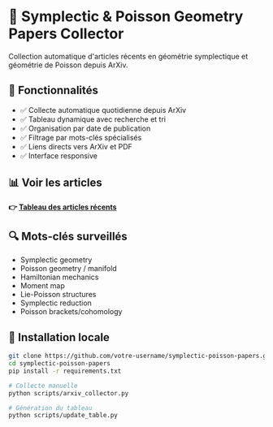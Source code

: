 # 📐 Symplectic & Poisson Geometry Papers Collector

Collection automatique d'articles récents en géométrie symplectique et géométrie de Poisson depuis ArXiv.

## 🎯 Fonctionnalités

- ✅ Collecte automatique quotidienne depuis ArXiv
- ✅ Tableau dynamique avec recherche et tri
- ✅ Organisation par date de publication
- ✅ Filtrage par mots-clés spécialisés
- ✅ Liens directs vers ArXiv et PDF
- ✅ Interface responsive

## 📊 Voir les articles

**👉 [Tableau des articles récents](https://votre-username.github.io/symplectic-poisson-papers/)**

## 🔍 Mots-clés surveillés

- Symplectic geometry
- Poisson geometry / manifold
- Hamiltonian mechanics
- Moment map
- Lie-Poisson structures
- Symplectic reduction
- Poisson brackets/cohomology

## 🚀 Installation locale

```bash
git clone https://github.com/votre-username/symplectic-poisson-papers.git
cd symplectic-poisson-papers
pip install -r requirements.txt

# Collecte manuelle
python scripts/arxiv_collector.py

# Génération du tableau
python scripts/update_table.py
